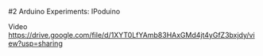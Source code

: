 #2 Arduino Experiments: IPoduino 

Video
https://drive.google.com/file/d/1XYT0LfYAmb83HAxGMd4jt4yGfZ3bxjdy/view?usp=sharing
